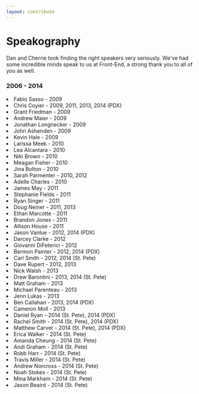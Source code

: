 ```yaml
---
layout: contribute
---
```


# Speakography
Dan and Cherrie took finding the right speakers very seriously. We've had some incredible minds speak to us at Front-End, a strong thank you to all of you as well.


### 2006 - 2014
<div class="speakers">
  <li>Fabio Sasso - 2009</li>
  <li>Chris Coyier - 2009, 2011, 2013, 2014 (PDX)</li>
  <li>Grant Friedman - 2009</li>
  <li>Andrew Maier - 2009</li>
  <li>Jonathan Longnecker - 2009</li>
  <li>John Ashenden - 2009</li>
  <li>Kevin Hale - 2009</li>
  <li>Larissa Meek - 2010</li>
  <li>Lea Alcantara - 2010</li>
  <li>Niki Brown - 2010</li>
  <li>Meagan Fisher - 2010</li>
  <li>Jina Bolton - 2010</li>
  <li>Sarah Parmenter - 2010, 2012</li>
  <li>Adelle Charles - 2010</li>
  <li>James May - 2011</li>
  <li>Stephanie Fields - 2011</li>
  <li>Ryan Singer - 2011</li>
  <li>Doug Neiner - 2011, 2013</li>
  <li>Ethan Marcotte - 2011</li>
  <li>Brandon Jones - 2011</li>
  <li>Allison House - 2011</li>
  <li>Jason Vanlue - 2012, 2014 (PDX)</li>
  <li>Darcey Clarke - 2012</li>
  <li>Giovanni DiFeterici - 2012</li>
  <li>Bermon Painter - 2012, 2014 (PDX)</li>
  <li>Carl Smith - 2012, 2014 (St. Pete)</li>
  <li>Dave Rupert - 2012, 2013</li>
  <li>Nick Walsh - 2013</li>
  <li>Drew Barontini - 2013, 2014 (St. Pete)</li>
  <li>Matt Graham - 2013</li>
  <li>Michael Parenteau - 2013</li>
  <li>Jenn Lukas - 2013</li>
  <li>Ben Callahan - 2013, 2014 (PDX)</li>
  <li>Cameron Moll - 2013</li>
  <li>Daniel Ryan - 2014 (St. Pete), 2014 (PDX)</li>
  <li>Rachel Smith - 2014 (St. Pete), 2014 (PDX)</li>
  <li>Matthew Carver - 2014 (St. Pete), 2014 (PDX)</li>
  <li>Erica Walker - 2014 (St. Pete)</li>
  <li>Amanda Cheung - 2014 (St. Pete)</li>
  <li>Andi Graham - 2014 (St. Pete)</li>
  <li>Robb Harr - 2014 (St. Pete)</li>
  <li>Travis Miller - 2014 (St. Pete)</li>
  <li>Andrew Norcross - 2014 (St. Pete)</li>
  <li>Noah Stokes - 2014 (St. Pete)</li>
  <li>Mina Markham - 2014 (St. Pete)</li>
  <li>Jason Beaird - 2014 (St. Pete)</li>
</div>
